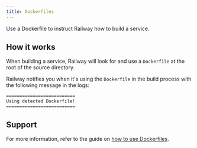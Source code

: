 ```yaml
---
title: Dockerfiles
---
```


Use a Dockerfile to instruct Railway how to build a service.

## How it works

When building a service, Railway will look for and use a `Dockerfile` at the root of the source directory.

Railway notifies you when it's using the `Dockerfile` in the build process with the following message in the logs:
```shell
==========================
Using detected Dockerfile!
==========================
```

## Support

For more information, refer to the guide on [how to use Dockerfiles](/guides/dockerfiles).